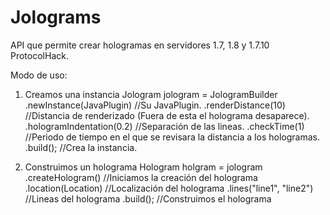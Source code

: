 # Jolograms

API que permite crear hologramas en servidores 1.7, 1.8 y 1.7.10 ProtocolHack.

Modo de uso:

1. Creamos una instancia
  Jologram jologram = JologramBuilder
                          .newInstance(JavaPlugin)    //Su JavaPlugin.
                          .renderDistance(10)         //Distancia de renderizado (Fuera de esta el holograma desaparece).
                          .hologramIndentation(0.2)   //Separación de las lineas.
                          .checkTime(1)               //Periodo de tiempo en el que se revisara la distancia a los hologramas.
                          .build();                   //Crea la instancia.

2. Construimos un holograma
  Hologram holgram = jologram
                          .createHologram()           //Iniciamos la creación del holograma
                          .location(Location)         //Localización del holograma
                          .lines("line1", "line2")    //Lineas del holograma
                          .build();                   //Construimos el holograma

